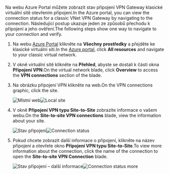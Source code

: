 <span data-ttu-id="8c081-101">Na webu Azure Portal můžete zobrazit stav připojení VPN Gateway klasické virtuální sítě otevřením připojení.</span><span class="sxs-lookup"><span data-stu-id="8c081-101">In the Azure portal, you can view the connection status for a classic VNet VPN Gateway by navigating to the connection.</span></span> <span data-ttu-id="8c081-102">Následující postup ukazuje jeden ze způsobů přechodu k připojení a jeho ověření.</span><span class="sxs-lookup"><span data-stu-id="8c081-102">The following steps show one way to navigate to your connection and verify.</span></span>

1. <span data-ttu-id="8c081-103">Na webu [Azure Portal](http://portal.azure.com) klikněte na **Všechny prostředky** a přejděte ke klasické virtuální síti.</span><span class="sxs-lookup"><span data-stu-id="8c081-103">In the [Azure portal](http://portal.azure.com), click **All resources** and navigate to your classic virtual network.</span></span>
2. <span data-ttu-id="8c081-104">V okně virtuální sítě klikněte na **Přehled**, abyste se dostali k části okna **Připojení VPN**.</span><span class="sxs-lookup"><span data-stu-id="8c081-104">On the virtual network blade, click **Overview** to access the **VPN connections** section of the blade.</span></span>
3. <span data-ttu-id="8c081-105">Na obrázku připojení VPN klikněte na web.</span><span class="sxs-lookup"><span data-stu-id="8c081-105">On the VPN connections graphic, click the site.</span></span>

    <span data-ttu-id="8c081-106">![Místní web](./media/vpn-gateway-verify-connection-azureportal-classic/localsitename.png "místní web")</span><span class="sxs-lookup"><span data-stu-id="8c081-106">![Local site](./media/vpn-gateway-verify-connection-azureportal-classic/localsitename.png "local site")</span></span>
4. <span data-ttu-id="8c081-107">V okně **Připojení VPN typu Site-to-Site** zobrazíte informace o vašem webu.</span><span class="sxs-lookup"><span data-stu-id="8c081-107">On the **Site-to-site VPN connections** blade, view the information about your site.</span></span>

    <span data-ttu-id="8c081-108">![Stav připojení](./media/vpn-gateway-verify-connection-azureportal-classic/siteconnectstatus.png "stav připojení")</span><span class="sxs-lookup"><span data-stu-id="8c081-108">![Connection status](./media/vpn-gateway-verify-connection-azureportal-classic/siteconnectstatus.png "Connection status")</span></span>
5. <span data-ttu-id="8c081-109">Pokud chcete zobrazit další informace o připojení, klikněte na název připojení a otevřete okno **Připojení VPN typu Site-to-Site**.</span><span class="sxs-lookup"><span data-stu-id="8c081-109">To view more information about the connection, click the name of the connection to open the **Site-to-site VPN Connection** blade.</span></span>

    <span data-ttu-id="8c081-110">![Stav připojení – další informace](./media/vpn-gateway-verify-connection-azureportal-classic/connections4.png "Stav připojení – další informace")</span><span class="sxs-lookup"><span data-stu-id="8c081-110">![Connection status more](./media/vpn-gateway-verify-connection-azureportal-classic/connections4.png "Connection status more info")</span></span>